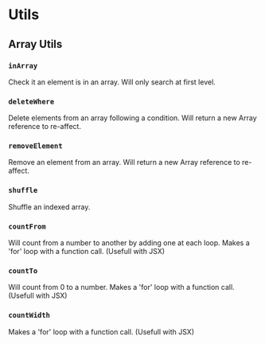 # Utils 

## Array Utils

### `inArray`
Check it an element is in an array.
Will only search at first level.

### `deleteWhere`
Delete elements from an array following a condition.
Will return a new Array reference to re-affect.

### `removeElement`
Remove an element from an array.
Will return a new Array reference to re-affect.

### `shuffle`
Shuffle an indexed array.

### `countFrom`
Will count from a number to another by adding one at each loop.
Makes a 'for' loop with a function call.
(Usefull with JSX)

### `countTo`
Will count from 0 to a number.
Makes a 'for' loop with a function call.
(Usefull with JSX)

### `countWidth`
Makes a 'for' loop with a function call.
(Usefull with JSX)

